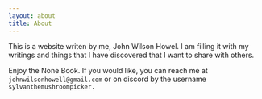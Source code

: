```yaml
---
layout: about
title: About
---
```


This is a website writen by me, John Wilson Howel. I am filling it with my writings and things that I have discovered that I want to share with others.

Enjoy the None Book. If you would like, you can reach me at `johnwilsonhowell@gmail.com` or on discord by the username `sylvanthemushroompicker.`
